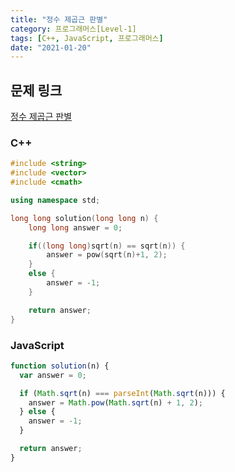 ```yaml
---
title: "정수 제곱근 판별"
category: 프로그래머스[Level-1]
tags: [C++, JavaScript, 프로그래머스]
date: "2021-01-20"
---
```


## 문제 링크

[정수 제곱근 판별](https://programmers.co.kr/learn/courses/30/lessons/12934)

### C++

```cpp
#include <string>
#include <vector>
#include <cmath>

using namespace std;

long long solution(long long n) {
    long long answer = 0;

    if((long long)sqrt(n) == sqrt(n)) {
        answer = pow(sqrt(n)+1, 2);
    }
    else {
        answer = -1;
    }

    return answer;
}
```

### JavaScript

```js
function solution(n) {
  var answer = 0;

  if (Math.sqrt(n) === parseInt(Math.sqrt(n))) {
    answer = Math.pow(Math.sqrt(n) + 1, 2);
  } else {
    answer = -1;
  }

  return answer;
}
```
